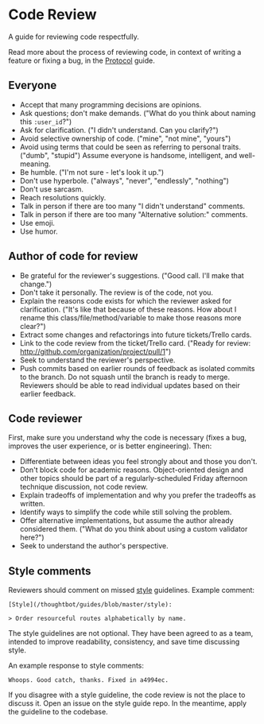 Code Review
===========

A guide for reviewing code respectfully.

Read more about the process of reviewing code, in context of writing a feature
or fixing a bug, in the [Protocol](/thoughtbot/guides/blob/master/protocol)
guide.

Everyone
--------

* Accept that many programming decisions are opinions.
* Ask questions; don't make demands. ("What do you think about naming this
  `:user_id`?")
* Ask for clarification. ("I didn't understand. Can you clarify?")
* Avoid selective ownership of code. ("mine", "not mine", "yours")
* Avoid using terms that could be seen as referring to personal traits. ("dumb",
  "stupid") Assume everyone is handsome, intelligent, and well-meaning.
* Be humble. ("I'm not sure - let's look it up.")
* Don't use hyperbole. ("always", "never", "endlessly", "nothing")
* Don't use sarcasm.
* Reach resolutions quickly.
* Talk in person if there are too many "I didn't understand" comments.
* Talk in person if there are too many "Alternative solution:" comments.
* Use emoji.
* Use humor.

Author of code for review
-------------------------

* Be grateful for the reviewer's suggestions. ("Good call. I'll make that
  change.")
* Don't take it personally. The review is of the code, not you.
* Explain the reasons code exists for which the reviewer asked for
  clarification. ("It's like that because of these reasons. How about I rename
  this class/file/method/variable to make those reasons more clear?")
* Extract some changes and refactorings into future tickets/Trello cards.
* Link to the code review from the ticket/Trello card. ("Ready for review:
  http://github.com/organization/project/pull/1")
* Seek to understand the reviewer's perspective.
* Push commits based on earlier rounds of feedback as isolated commits to the
  branch. Do not squash until the branch is ready to merge. Reviewers should be
  able to read individual updates based on their earlier feedback.

Code reviewer
-------------

First, make sure you understand why the code is necessary (fixes a bug, improves
the user experience, or is better engineering). Then:

* Differentiate between ideas you feel strongly about and those you don't.
* Don't block code for academic reasons. Object-oriented design and other topics
  should be part of a regularly-scheduled Friday afternoon technique discussion,
  not code review.
* Explain tradeoffs of implementation and why you prefer the tradeoffs as
  written.
* Identify ways to simplify the code while still solving the problem.
* Offer alternative implementations, but assume the author already considered
  them. ("What do you think about using a custom validator here?")
* Seek to understand the author's perspective.

Style comments
--------------

Reviewers should comment on missed [style](/thoughtbot/guides/blob/master/style)
guidelines. Example comment:

    [Style](/thoughtbot/guides/blob/master/style):

    > Order resourceful routes alphabetically by name.

The style guidelines are not optional. They have been agreed to as a team,
intended to improve readability, consistency, and save time discussing style.

An example response to style comments:

    Whoops. Good catch, thanks. Fixed in a4994ec.

If you disagree with a style guideline, the code review is not the place to
discuss it. Open an issue on the style guide repo. In the meantime, apply the
guideline to the codebase.
